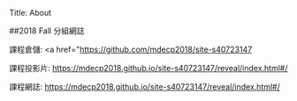 Title: About

##2018 Fall 分組網誌

課程倉儲: <a href="https://github.com/mdecp2018/site-s40723147</a>

課程投影片: <a href="https://mdecp2018.github.io/site-s40723147/reveal/index.html#/">https://mdecp2018.github.io/site-s40723147/reveal/index.html#/</a>

課程網誌: <a href="https://mdecp2018.github.io/site-s40723147/reveal/index.html#/">https://mdecp2018.github.io/site-s40723147/reveal/index.html#/</a>








